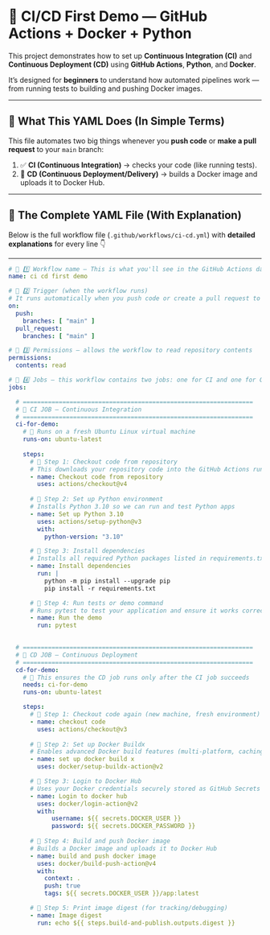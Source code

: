 # 🚀 CI/CD First Demo — GitHub Actions + Docker + Python

This project demonstrates how to set up **Continuous Integration (CI)** and **Continuous Deployment (CD)** using **GitHub Actions**, **Python**, and **Docker**.

It’s designed for **beginners** to understand how automated pipelines work — from running tests to building and pushing Docker images.

---

## 🧠 What This YAML Does (In Simple Terms)

This file automates two big things whenever you **push code** or **make a pull request** to your `main` branch:

1. ✅ **CI (Continuous Integration)** → checks your code (like running tests).  
2. 🐳 **CD (Continuous Deployment/Delivery)** → builds a Docker image and uploads it to Docker Hub.

---

## 🧩 The Complete YAML File (With Explanation)

Below is the full workflow file (`.github/workflows/ci-cd.yml`) with **detailed explanations** for every line 👇

---

```yaml
# 🧠 1️⃣ Workflow name — This is what you'll see in the GitHub Actions dashboard
name: ci cd first demo

# 🧠 2️⃣ Trigger (when the workflow runs)
# It runs automatically when you push code or create a pull request to the "main" branch
on:
  push:
    branches: [ "main" ]
  pull_request:
    branches: [ "main" ]

# 🧠 3️⃣ Permissions — allows the workflow to read repository contents
permissions:
  contents: read

# 🧠 4️⃣ Jobs — this workflow contains two jobs: one for CI and one for CD
jobs:

  # ================================================================
  # 🧱 CI JOB — Continuous Integration
  # ================================================================
  ci-for-demo:
    # 🧠 Runs on a fresh Ubuntu Linux virtual machine
    runs-on: ubuntu-latest
  
    steps:
      # 🧩 Step 1: Checkout code from repository
      # This downloads your repository code into the GitHub Actions runner
      - name: Checkout code from repository
        uses: actions/checkout@v4
  
      # 🧩 Step 2: Set up Python environment
      # Installs Python 3.10 so we can run and test Python apps
      - name: Set up Python 3.10
        uses: actions/setup-python@v3
        with:
          python-version: "3.10"

      # 🧩 Step 3: Install dependencies
      # Installs all required Python packages listed in requirements.txt
      - name: Install dependencies
        run: |
          python -m pip install --upgrade pip
          pip install -r requirements.txt

      # 🧩 Step 4: Run tests or demo command
      # Runs pytest to test your application and ensure it works correctly
      - name: Run the demo
        run: pytest

  
  # ================================================================
  # 🧱 CD JOB — Continuous Deployment
  # ================================================================
  cd-for-demo:
    # 🧠 This ensures the CD job runs only after the CI job succeeds
    needs: ci-for-demo
    runs-on: ubuntu-latest

    steps:
      # 🧩 Step 1: Checkout code again (new machine, fresh environment)
      - name: checkout code
        uses: actions/checkout@v3
     
      # 🧩 Step 2: Set up Docker Buildx
      # Enables advanced Docker build features (multi-platform, caching, etc.)
      - name: set up docker build x
        uses: docker/setup-buildx-action@v2

      # 🧩 Step 3: Login to Docker Hub
      # Uses your Docker credentials securely stored as GitHub Secrets
      - name: Login to docker hub
        uses: docker/login-action@v2
        with:
            username: ${{ secrets.DOCKER_USER }}
            password: ${{ secrets.DOCKER_PASSWORD }}
      
      # 🧩 Step 4: Build and push Docker image
      # Builds a Docker image and uploads it to Docker Hub
      - name: build and push docker image      
        uses: docker/build-push-action@v4
        with:
          context: .
          push: true
          tags: ${{ secrets.DOCKER_USER }}/app:latest

      # 🧩 Step 5: Print image digest (for tracking/debugging)
      - name: Image digest
        run: echo ${{ steps.build-and-publish.outputs.digest }}
